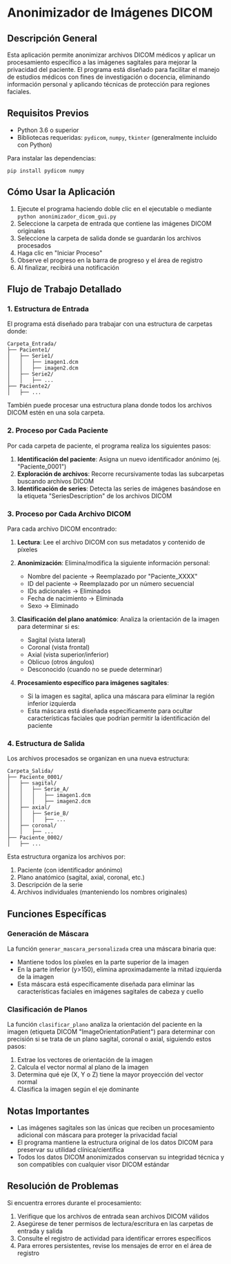 # Anonimizador de Imágenes DICOM

## Descripción General

Esta aplicación permite anonimizar archivos DICOM médicos y aplicar un procesamiento específico a las imágenes sagitales para mejorar la privacidad del paciente. El programa está diseñado para facilitar el manejo de estudios médicos con fines de investigación o docencia, eliminando información personal y aplicando técnicas de protección para regiones faciales.

## Requisitos Previos

- Python 3.6 o superior
- Bibliotecas requeridas: `pydicom`, `numpy`, `tkinter` (generalmente incluido con Python)

Para instalar las dependencias:
```
pip install pydicom numpy
```

## Cómo Usar la Aplicación

1. Ejecute el programa haciendo doble clic en el ejecutable o mediante `python anonimizador_dicom_gui.py`
2. Seleccione la carpeta de entrada que contiene las imágenes DICOM originales
3. Seleccione la carpeta de salida donde se guardarán los archivos procesados
4. Haga clic en "Iniciar Proceso"
5. Observe el progreso en la barra de progreso y el área de registro
6. Al finalizar, recibirá una notificación

## Flujo de Trabajo Detallado

### 1. Estructura de Entrada

El programa está diseñado para trabajar con una estructura de carpetas donde:

```
Carpeta_Entrada/
├── Paciente1/
│   ├── Serie1/
│   │   ├── imagen1.dcm
│   │   ├── imagen2.dcm
│   ├── Serie2/
│   │   ├── ...
├── Paciente2/
│   ├── ...
```

También puede procesar una estructura plana donde todos los archivos DICOM estén en una sola carpeta.

### 2. Proceso por Cada Paciente

Por cada carpeta de paciente, el programa realiza los siguientes pasos:

1. **Identificación del paciente**: Asigna un nuevo identificador anónimo (ej. "Paciente_0001")
2. **Exploración de archivos**: Recorre recursivamente todas las subcarpetas buscando archivos DICOM
3. **Identificación de series**: Detecta las series de imágenes basándose en la etiqueta "SeriesDescription" de los archivos DICOM

### 3. Proceso por Cada Archivo DICOM

Para cada archivo DICOM encontrado:

1. **Lectura**: Lee el archivo DICOM con sus metadatos y contenido de píxeles
2. **Anonimización**: Elimina/modifica la siguiente información personal:
   - Nombre del paciente → Reemplazado por "Paciente_XXXX"
   - ID del paciente → Reemplazado por un número secuencial
   - IDs adicionales → Eliminados
   - Fecha de nacimiento → Eliminada
   - Sexo → Eliminado

3. **Clasificación del plano anatómico**: Analiza la orientación de la imagen para determinar si es:
   - Sagital (vista lateral)
   - Coronal (vista frontal)
   - Axial (vista superior/inferior)
   - Oblicuo (otros ángulos)
   - Desconocido (cuando no se puede determinar)

4. **Procesamiento específico para imágenes sagitales**:
   - Si la imagen es sagital, aplica una máscara para eliminar la región inferior izquierda
   - Esta máscara está diseñada específicamente para ocultar características faciales que podrían permitir la identificación del paciente

### 4. Estructura de Salida

Los archivos procesados se organizan en una nueva estructura:

```
Carpeta_Salida/
├── Paciente_0001/
│   ├── sagital/
│   │   ├── Serie_A/
│   │   │   ├── imagen1.dcm
│   │   │   ├── imagen2.dcm
│   ├── axial/
│   │   ├── Serie_B/
│   │   │   ├── ...
│   ├── coronal/
│   │   ├── ...
├── Paciente_0002/
│   ├── ...
```

Esta estructura organiza los archivos por:
1. Paciente (con identificador anónimo)
2. Plano anatómico (sagital, axial, coronal, etc.)
3. Descripción de la serie
4. Archivos individuales (manteniendo los nombres originales)

## Funciones Específicas

### Generación de Máscara

La función `generar_mascara_personalizada` crea una máscara binaria que:
- Mantiene todos los píxeles en la parte superior de la imagen
- En la parte inferior (y>150), elimina aproximadamente la mitad izquierda de la imagen
- Esta máscara está específicamente diseñada para eliminar las características faciales en imágenes sagitales de cabeza y cuello

### Clasificación de Planos

La función `clasificar_plano` analiza la orientación del paciente en la imagen (etiqueta DICOM "ImageOrientationPatient") para determinar con precisión si se trata de un plano sagital, coronal o axial, siguiendo estos pasos:
1. Extrae los vectores de orientación de la imagen
2. Calcula el vector normal al plano de la imagen
3. Determina qué eje (X, Y o Z) tiene la mayor proyección del vector normal
4. Clasifica la imagen según el eje dominante

## Notas Importantes

- Las imágenes sagitales son las únicas que reciben un procesamiento adicional con máscara para proteger la privacidad facial
- El programa mantiene la estructura original de los datos DICOM para preservar su utilidad clínica/científica
- Todos los datos DICOM anonimizados conservan su integridad técnica y son compatibles con cualquier visor DICOM estándar

## Resolución de Problemas

Si encuentra errores durante el procesamiento:
1. Verifique que los archivos de entrada sean archivos DICOM válidos
2. Asegúrese de tener permisos de lectura/escritura en las carpetas de entrada y salida
3. Consulte el registro de actividad para identificar errores específicos
4. Para errores persistentes, revise los mensajes de error en el área de registro
